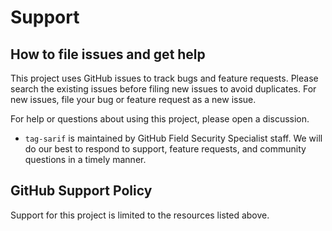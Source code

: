 # Support

## How to file issues and get help

This project uses GitHub issues to track bugs and feature requests. Please search the existing issues before filing new issues to avoid duplicates. For new issues, file your bug or feature request as a new issue.

For help or questions about using this project, please open a discussion.

- `tag-sarif` is maintained by GitHub Field Security Specialist staff. We will do our best to respond to support, feature requests, and community questions in a timely manner.

## GitHub Support Policy

Support for this project is limited to the resources listed above.
